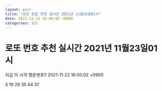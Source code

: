 ```yaml
---
layout: post
title: "로또 번호 추천 실시간 2021년 11월23일01시"
date: 2021-11-22 16:00:02 +0900
categories: 로또
---
```


# 로또 번호 추천 실시간 2021년 11월23일01시

지금 이 시각 행운번호!! 2021-11-22 16:00:02 +0900

 4  19  29  35  44  37 

